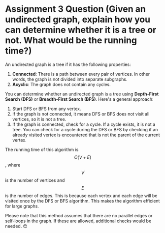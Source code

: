 # Assignment 3 Question (Given an undirected graph, explain how you can determine whether it is a tree or not. What would be the running time?)

An undirected graph is a tree if it has the following properties:

1. **Connected**: There is a path between every pair of vertices. In other words, the graph is not divided into separate subgraphs.
2. **Acyclic**: The graph does not contain any cycles.

You can determine whether an undirected graph is a tree using **Depth-First Search (DFS)** or **Breadth-First Search (BFS)**. Here's a general approach:

1. Start DFS or BFS from any vertex.
2. If the graph is not connected, it means DFS or BFS does not visit all vertices, so it is not a tree.
3. If the graph is connected, check for a cycle. If a cycle exists, it is not a tree. You can check for a cycle during the DFS or BFS by checking if an already visited vertex is encountered that is not the parent of the current vertex.

The running time of this algorithm is $$O(V + E)$$, where $$V$$ is the number of vertices and $$E$$ is the number of edges. This is because each vertex and each edge will be visited once by the DFS or BFS algorithm. This makes the algorithm efficient for large graphs. 

Please note that this method assumes that there are no parallel edges or self-loops in the graph. If these are allowed, additional checks would be needed. 😊
